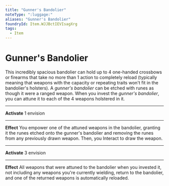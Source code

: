 ```yaml
---
title: "Gunner's Bandolier"
noteType: ":luggage:"
aliases: "Gunner's Bandolier"
foundryId: Item.WJJBctIEVIsagXrg
tags:
  - Item
---
```


# Gunner's Bandolier

This incredibly spacious bandolier can hold up to 4 one-handed crossbows or firearms that take no more than 1 action to completely reload (typically meaning that weapons with the capacity or repeating traits won't fit in the bandolier's holsters). A _gunner's bandolier_ can be etched with runes as though it were a ranged weapon. When you invest the _gunner's bandolier_, you can attune it to each of the 4 weapons holstered in it.

* * *

**Activate** 1 envision

* * *

**Effect** You empower one of the attuned weapons in the bandolier, granting it the runes etched onto the gunner's bandolier and removing the runes from any previously drawn weapon. Then, you Interact to draw the weapon.

* * *

**Activate** 3 envision

* * *

**Effect** All weapons that were attuned to the bandolier when you invested it, not including any weapons you're currently wielding, return to the bandolier, and one of the returned weapons is automatically reloaded.
